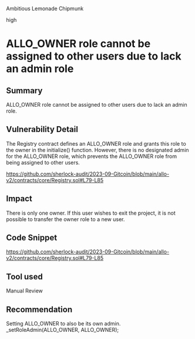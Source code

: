 Ambitious Lemonade Chipmunk

high

# ALLO_OWNER role cannot be assigned to other users due to lack an admin role
## Summary
ALLO_OWNER role cannot be assigned to other users due to lack an admin role.

## Vulnerability Detail
The Registry contract defines an ALLO_OWNER role and grants this role to the owner in the initialize() function. However, there is no designated admin for the ALLO_OWNER role, which prevents the ALLO_OWNER role from being assigned to other users.

https://github.com/sherlock-audit/2023-09-Gitcoin/blob/main/allo-v2/contracts/core/Registry.sol#L79-L85

## Impact
There is only one owner. If this user wishes to exit the project, it is not possible to transfer the owner role to a new user.

## Code Snippet
https://github.com/sherlock-audit/2023-09-Gitcoin/blob/main/allo-v2/contracts/core/Registry.sol#L79-L85

## Tool used

Manual Review

## Recommendation
Setting ALLO_OWNER to also be its own admin. _setRoleAdmin(ALLO_OWNER, ALLO_OWNER);
